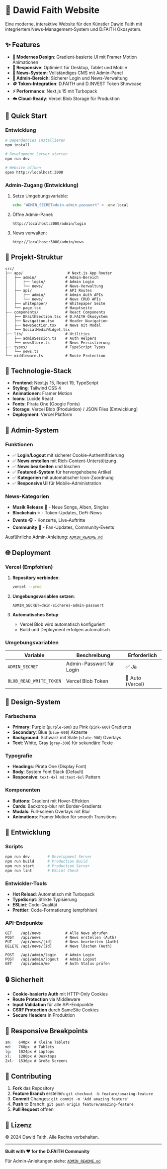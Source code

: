 # 🎵 Dawid Faith Website

Eine moderne, interaktive Website für den Künstler Dawid Faith mit integriertem News-Management-System und D.FAITH Ökosystem.

## ✨ Features

- **🎨 Modernes Design**: Gradient-basierte UI mit Framer Motion Animationen
- **📱 Responsive**: Optimiert für Desktop, Tablet und Mobile
- **📰 News-System**: Vollständiges CMS mit Admin-Panel
- **🔐 Admin-Bereich**: Sicherer Login und News-Verwaltung
- **🪙 Token-Integration**: D.FAITH und D.INVEST Token Showcase
- **⚡ Performance**: Next.js 15 mit Turbopack
- **☁️ Cloud-Ready**: Vercel Blob Storage für Produktion

## 🚀 Quick Start

### Entwicklung

```bash
# Dependencies installieren
npm install

# Development Server starten
npm run dev

# Website öffnen
open http://localhost:3000
```

### Admin-Zugang (Entwicklung)

1. Setze Umgebungsvariable:
   ```bash
   echo "ADMIN_SECRET=dein-admin-passwort" > .env.local
   ```

2. Öffne Admin-Panel:
   ```
   http://localhost:3000/admin/login
   ```

3. News verwalten:
   ```
   http://localhost:3000/admin/news
   ```

## 📁 Projekt-Struktur

```
src/
├── app/                    # Next.js App Router
│   ├── admin/             # Admin-Bereich
│   │   ├── login/         # Admin Login
│   │   └── news/          # News-Verwaltung
│   ├── api/               # API Routes
│   │   ├── admin/         # Admin Auth APIs
│   │   └── news/          # News CRUD APIs
│   ├── whitepaper/        # Whitepaper Seite
│   └── page.tsx           # Hauptseite
├── components/            # React Components
│   ├── DFaithSection.tsx  # D.FAITH Ökosystem
│   ├── Navigation.tsx     # Header Navigation
│   ├── NewsSection.tsx    # News mit Modal
│   └── SocialMediaWidget.tsx
├── lib/                   # Utilities
│   ├── adminSession.ts    # Auth Helpers
│   └── newsStore.ts       # News Persistierung
├── types/                 # TypeScript Types
│   └── news.ts
└── middleware.ts          # Route Protection
```

## 🔧 Technologie-Stack

- **Frontend**: Next.js 15, React 19, TypeScript
- **Styling**: Tailwind CSS 4
- **Animationen**: Framer Motion
- **Icons**: Lucide React
- **Fonts**: Pirata One (Google Fonts)
- **Storage**: Vercel Blob (Produktion) / JSON Files (Entwicklung)
- **Deployment**: Vercel Platform

## 📝 Admin-System

### Funktionen
- ✅ **Login/Logout** mit sicherer Cookie-Authentifizierung
- ✅ **News erstellen** mit Rich-Content-Unterstützung
- ✅ **News bearbeiten** und löschen
- ✅ **Featured-System** für hervorgehobene Artikel
- ✅ **Kategorien** mit automatischer Icon-Zuordnung
- ✅ **Responsive UI** für Mobile-Administration

### News-Kategorien
- **Musik Release** 🎵 - Neue Songs, Alben, Singles
- **Blockchain** ⭐ - Token-Updates, DeFi-News
- **Events** 🎧 - Konzerte, Live-Auftritte
- **Community** 👥 - Fan-Updates, Community-Events

Ausführliche Admin-Anleitung: [`ADMIN_README.md`](./ADMIN_README.md)

## 🌐 Deployment

### Vercel (Empfohlen)

1. **Repository verbinden**:
   ```bash
   vercel --prod
   ```

2. **Umgebungsvariablen setzen**:
   ```env
   ADMIN_SECRET=dein-sicheres-admin-passwort
   ```

3. **Automatisches Setup**:
   - Vercel Blob wird automatisch konfiguriert
   - Build und Deployment erfolgen automatisch

### Umgebungsvariablen

| Variable | Beschreibung | Erforderlich |
|----------|--------------|--------------|
| `ADMIN_SECRET` | Admin-Passwort für Login | ✅ Ja |
| `BLOB_READ_WRITE_TOKEN` | Vercel Blob Token | 🔄 Auto (Vercel) |

## 🎨 Design-System

### Farbschema
- **Primary**: Purple (`purple-600`) zu Pink (`pink-600`) Gradients
- **Secondary**: Blue (`blue-600`) Akzente
- **Background**: Schwarz mit Slate (`slate-900`) Overlays
- **Text**: White, Gray (`gray-300`) für sekundäre Texte

### Typografie
- **Headings**: Pirata One (Display Font)
- **Body**: System Font Stack (Default)
- **Responsive**: `text-4xl md:text-6xl` Pattern

### Komponenten
- **Buttons**: Gradient mit Hover-Effekten
- **Cards**: Backdrop-blur mit Border-Gradients
- **Modals**: Full-screen Overlays mit Blur
- **Animations**: Framer Motion für smooth Transitions

## 🧪 Entwicklung

### Scripts
```bash
npm run dev        # Development Server
npm run build      # Production Build
npm run start      # Production Server
npm run lint       # ESLint Check
```

### Entwickler-Tools
- **Hot Reload**: Automatisch mit Turbopack
- **TypeScript**: Strikte Typisierung
- **ESLint**: Code-Qualität
- **Prettier**: Code-Formatierung (empfohlen)

### API-Endpunkte
```
GET    /api/news           # Alle News abrufen
POST   /api/news           # News erstellen (Auth)
PUT    /api/news/[id]      # News bearbeiten (Auth)
DELETE /api/news/[id]      # News löschen (Auth)

POST   /api/admin/login    # Admin Login
POST   /api/admin/logout   # Admin Logout
GET    /api/admin/me       # Auth Status prüfen
```

## 🔒 Sicherheit

- **Cookie-basierte Auth** mit HTTP-Only Cookies
- **Route Protection** via Middleware
- **Input Validation** für alle API-Endpunkte
- **CSRF Protection** durch SameSite Cookies
- **Secure Headers** in Produktion

## 📱 Responsive Breakpoints

```css
sm:   640px  # Kleine Tablets
md:   768px  # Tablets
lg:   1024px # Laptops
xl:   1280px # Desktops
2xl:  1536px # Große Screens
```

## 🤝 Contributing

1. **Fork** das Repository
2. **Feature Branch** erstellen: `git checkout -b feature/amazing-feature`
3. **Commit** Changes: `git commit -m 'Add amazing feature'`
4. **Push** to Branch: `git push origin feature/amazing-feature`
5. **Pull Request** öffnen

## 📄 Lizenz

© 2024 Dawid Faith. Alle Rechte vorbehalten.

---

**Built with ❤️ for the D.FAITH Community**

Für Admin-Anleitungen siehe: [`ADMIN_README.md`](./ADMIN_README.md)
